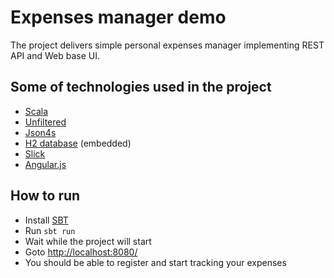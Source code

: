 # Expenses manager demo

The project delivers simple personal expenses manager
implementing REST API and Web base UI.

## Some of technologies used in the project

* [Scala]
* [Unfiltered]
* [Json4s]
* [H2 database][H2] (embedded)
* [Slick][Slick]
* [Angular.js][Angular]

## How to run

- Install [SBT]
- Run `sbt run`
- Wait while the project will start
- Goto [http://localhost:8080/][LocalApp]
- You should be able to register and start tracking your expenses

[Scala]:      http://www.scala-lang.org/
[Unfiltered]: http://unfiltered.databinder.net/Unfiltered.html
[Json4s]:     http://json4s.org/
[H2]:         http://www.h2database.com/html/main.html
[Angular]:    https://angularjs.org/
[Slick]:      http://slick.typesafe.com/
[SBT]:        http://www.scala-sbt.org/download.html
[LocalApp]:        http://localhost:8080/